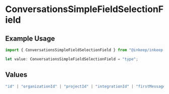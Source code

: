# ConversationsSimpleFieldSelectionField

## Example Usage

```typescript
import { ConversationsSimpleFieldSelectionField } from "@inkeep/inkeep-analytics/models/components";

let value: ConversationsSimpleFieldSelectionField = "type";
```

## Values

```typescript
"id" | "organizationId" | "projectId" | "integrationId" | "firstMessageTime" | "userMessageCount" | "type"
```